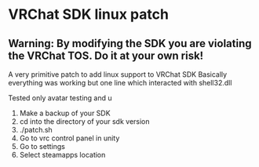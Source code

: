 # VRChat SDK linux patch

## Warning: By modifying the SDK you are violating the VRChat TOS. Do it at your own risk!

A very primitive patch to add linux support to VRChat SDK
Basically everything was working but one line which interacted with shell32.dll

Tested only avatar testing and u

1. Make a backup of your SDK
2. cd into the directory of your sdk version
3. ./patch.sh
4. Go to vrc control panel in unity
5. Go to settings
6. Select steamapps location
